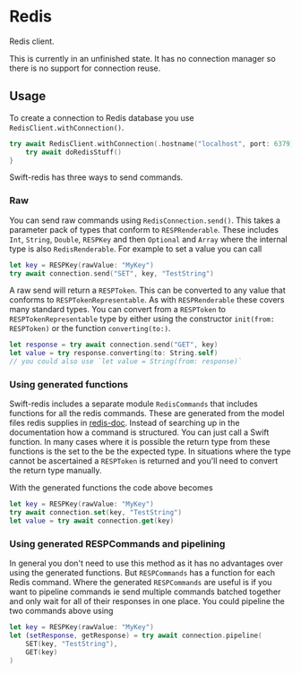 # Redis

Redis client. 

This is currently in an unfinished state. It has no connection manager so there is no support for connection reuse.

## Usage

To create a connection to Redis database you use `RedisClient.withConnection()`.

```swift
try await RedisClient.withConnection(.hostname("localhost", port: 6379), logger: logger) { connection, logger in
    try await doRedisStuff()
}
```

Swift-redis has three ways to send commands.

### Raw

You can send raw commands using `RedisConnection.send()`. This takes a parameter pack of types that conform to `RESPRenderable`. These includes `Int`, `String`, `Double`, `RESPKey` and then `Optional` and `Array` where the internal type is also `RedisRenderable`. For example to set a value you can call

```swift
let key = RESPKey(rawValue: "MyKey")
try await connection.send("SET", key, "TestString")
```

A raw send will return a `RESPToken`. This can be converted to any value that conforms to `RESPTokenRepresentable`. As with `RESPRenderable` these covers many standard types. You can convert from a `RESPToken` to `RESPTokenRepresentable` type by either using the constructor `init(from: RESPToken)` or the function `converting(to:)`.

```swift
let response = try await connection.send("GET", key)
let value = try response.converting(to: String.self)
// you could also use `let value = String(from: response)`
```

### Using generated functions

Swift-redis includes a separate module `RedisCommands` that includes functions for all the redis commands. These are generated from the model files redis supplies in [redis-doc](https://github.com/redis/redis-doc). Instead of searching up in the documentation how a command is structured. You can just call a Swift function. In many cases where it is possible the return type from these functions is the set to the be the expected type. In situations where the type cannot be ascertained a `RESPToken` is returned and you'll need to convert the return type manually.

With the generated functions the code above becomes

```swift
let key = RESPKey(rawValue: "MyKey")
try await connection.set(key, "TestString")
let value = try await connection.get(key)
```

### Using generated RESPCommands and pipelining

In general you don't need to use this method as it has no advantages over using the generated functions. But `RESPCommands` has a function for each Redis command. Where the generated `RESPCommands` are useful is if you want to pipeline commands ie send multiple commands batched together and only wait for all of their responses in one place. You could pipeline the two commands above using

```swift
let key = RESPKey(rawValue: "MyKey")
let (setResponse, getResponse) = try await connection.pipeline(
    SET(key, "TestString"),
    GET(key)
)
```
